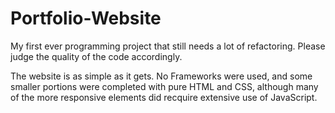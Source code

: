 # Portfolio-Website
My first ever programming project that still needs a lot of refactoring. Please judge the quality of the code accordingly.

The website is as simple as it gets. No Frameworks were used, and some smaller portions were completed with pure HTML and CSS, although many of the more responsive elements did recquire extensive use of JavaScript.
